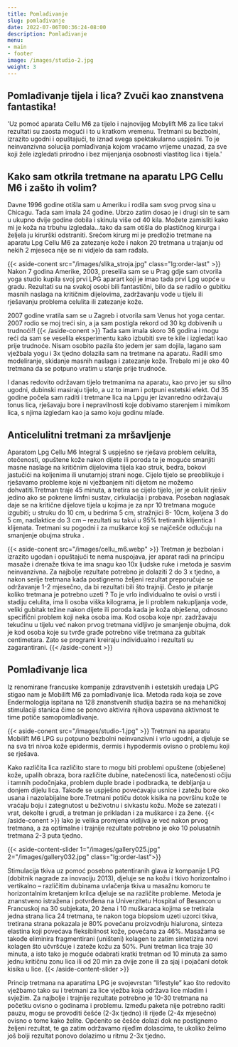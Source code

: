 ```yaml
---
title: Pomlađivanje
slug: pomlađivanje
date: 2022-07-06T00:36:24-08:00
description: Pomlađivanje
menu:
- main
- footer
image: /images/studio-2.jpg
weight: 3
---
```

## ​Pomlađivanje tijela i lica? Zvuči kao znanstvena fantastika!

​'Uz pomoć aparata Cellu M6 za tijelo i najnovijeg Mobylift M6 za lice takvi rezultati su zaosta mogući i to u kratkom vremenu. Tretmani su bezbolni, izrazito ugodni i opuštajući, te iznad svega spektakularno uspješni. To je neinvanzivna solucija pomlađivanja kojom vraćamo vrijeme unazad, za sve koji žele izgledati prirodno i bez mijenjanja osobnosti vlastitog lica i tijela.'

## Kako sam otkrila tretmane na aparatu LPG Cellu M6 i zašto ih volim?

Davne 1996 godine otišla sam u Ameriku i rodila sam svog prvog sina u Chicagu. Tada sam imala 24 godine. Ubrzo zatim dosao je i drugi sin te sam u ukupno dvije godine dobila i skinula više od 40 kila. Možete zamisliti kako mi je koža na trbuhu izgledala...tako da sam otišla do plastičnog kirurga i željela ju kirurški odstraniti. Srećom kirurg mi je predložio tretmane na aparatu Lpg Cellu M6 za zatezanje kože i nakon 20 tretmana u trajanju od nekih 2 mjeseca nije se ni vidjelo da sam rađala.

{{< aside-conent src="/images/slika_stroja.jpg" class="lg:order-last" >}}
Nakon 7 godina Amerike, 2003, preselila sam se u Prag gdje sam otvorila yoga studio kupila svoj prvi LPG aparart koji je imao tada prvi Lpg uopće u gradu. Rezultati su na svakoj osobi bili fantastični, bilo da se radilo o gubitku masnih naslaga na kritičnim dijelovima, zadržavanju vode u tijelu ili rješavanju problema celulita ili zatezanje kože.

2007 godine vratila sam se u Zagreb i otvorila sam Venus hot yoga centar. 2007 rodio se moj treći sin, a ja sam postigla rekord od 30 kg dobivenih u trudnoći!!
{{< /aside-conent >}}
Tada sam imala skoro 36 godina i mogu reći da sam se veselila eksperimentu kako izbubiti sve te kile i izgledati kao prije trudnoće. Nisam osobito pazila što jedem jer sam dojila, lagano sam vježbala yogu i 3x tjedno dolazila sam na tretmane na aparatu. Radili smo modeliranje, skidanje masnih naslaga i zatezanje kože. Trebalo mi je oko 40 tretmana da se potpuno vratim u stanje prije trudnoće.

I danas redovito održavam tijelo tretmanima na aparatu, kao prvo jer su silno ugodni, dubinski masiraju tijelo, a uz to imam i potpuni estetski efekt. Od 35 godine počela sam raditi i tretmane lica na Lpgu jer izvanredno održavaju tonus lica, rješavaju bore i nepravilnosti koje dobivamo starenjem i mimikom lica, s njima izgledam kao ja samo koju godinu mlađe.

## Anticelulitni tretmani za mršavljenje

Aparatom Lpg Cellu M6 Integral S uspješno se rješava problem celulita, otečenosti, opuštene kože nakon dijete ili poroda te je moguće smanjiti masne naslage na kritičnim dijelovima tijela kao struk, bedra, bokovi jastučići na koljenima ili unutarnjoj strani noge. Cijelo tijelo se preoblikuje i rješavamo probleme koje ni vježbanjem niti dijetom ne možemo dohvatiti.Tretman traje 45 minuta, a tretira se cijelo tijelo, jer je celulit rješiv jedino ako se pokrene limfni sustav, cirkulacija i probava. Poseban naglasak daje se na kritične dijelove tijela u kojima je za npr 10 tretmana moguće izgubiti; u struku do 10 cm, u bedrima 5 cm, stražnjici 8- 10cm, koljena 3 do 5 cm, nadlaktice do 3 cm – rezultati su takvi u 95% tretiranih klijentica I klijenata. Tretmani su pogodni i za muškarce koji se najčešće odlučuju na smanjenje obujma struka .

{{< aside-conent src="/images/cellu_m6.webp" >}}
Tretman je bezbolan i izrazito ugodan i opuštajući te nema nuspojava, jer aparat radi na principu masaže i drenaže tkiva te ima snagu kao 10x ljudske ruke i metoda je sasvim neinvanzivna. Za najbolje rezultate potrebno je dolaziti 2 do 3 x tjedno, a nakon serije tretmana kada postignemo željeni rezultat preporučuje se održavanje 1-2 mjesečno, da bi rezultati bili što trajniji. Često je pitanje koliko tretmana je potrebno uzeti ? To je vrlo individualno te ovisi o vrsti i stadiju celulita, ima li osoba viška kilograma, je li problem nakupljanja vode, veliki gubitak težine nakon dijete ili poroda kada je koža obješena, odnosno specifični problem koji neka osoba ima. Kod osoba koje npr. zadržavaju tekućinu u tijelu već nakon prvog tretmana vidljivo je smanjenje obujma, dok je kod osoba koje su tvrđe građe potrebno više tretmana za gubitak centimetara. Zato se programi kreiraju individualno i rezultati su zagarantirani.
{{< /aside-conent >}}
## Pomlađivanje lica

Iz renomirane francuske kompanije zdravstvenih i estetskih uređaja LPG stigao nam je Mobilift M6 za pomlađivanje lica. Metoda rada koja se zove Endermologija ispitana na 128 znanstvenih studija bazira se na mehaničkoj stimulaciji stanica čime se ponovo aktivira njihova uspavana aktivnost te time potiče samopomlađivanje.

{{< aside-conent src="/images/studio-1.jpg" >}}
Tretmani na aparatu Mobilift M6 LPG su potpuno bezbolni neinvanzivni i vrlo ugodni, a djeluje se na sva tri nivoa kože epidermis, dermis i hypodermis ovisno o problemu koji se rješava.

Kako različita lica različito stare to mogu biti problemi opuštene (obješene) kože, upalih obraza, bora različite dubine, natečenosti lica, natečenosti očiju i tamnih podočnjaka, problem duple brade i podbradka, te debljanja u donjem dijelu lica. Takođe se uspješno povećavaju usnice i zatežu bore oko usana i nazolabijalne bore.Tretmani potiču dotok kisika na površinu kože te vraćaju boju i zategnutost u beživotnu i sivkastu kožu. Može se zatezati i vrat, dekolte i grudi, a tretman je prikladan i za muškarce i za žene.
{{< /aside-conent >}}
Iako je velika promjena vidljiva je već nakon prvog tretmana, a za optimalne i trajnije rezultate potrebno je oko 10 polusatnih tretmana 2-3 puta tjedno.

{{< aside-content-slider 1="/images/gallery025.jpg" 2="/images/gallery032.jpg" class="lg:order-last">}}

Stimulacija tkiva uz pomoć posebno patentiranih glava iz kompanije LPG (dobitnik nagrade za inovaciju 2013), djeluje se na kožu i tkivo horizontalno i vertikalno – različitim dubinama uvlačenja tkiva u masažnu komoru te horizontalnim kretanjem krilca djeluje se na različite probleme. Metoda je znanstveno istražena i potvrđena na Univerzitetu Hospital of Besancon u Francuskoj na 30 subjekata, 20 žena i 10 muškaraca kojima se tretirala jedna strana lica 24 tretmana, te nakon toga biopsiom uzeti uzorci tkiva, tretirana strana pokazala je 80% povećanu proizvodnju hialurona, sinteza elastina koji povećava fleksibilnost kože, povećana za 46%. Masažama se takođe eliminira fragmentirani (uništeni) kolagen te zatim sintetizira novi kolagen što učvršćuje i zateže kožu za 50%.
Puni tretman lica traje 30 minuta, a isto tako je moguće odabrati kratki tretman od 10 minuta za samo jednu kritičnu zonu lica ili od 20 min za dvije zone ili za sjaj i pojačani dotok kisika u lice.
{{< /aside-content-slider >}}

Princip tretmana na aparatima LPG je svojevrstan ”lifestyle” kao što redovito vježbamo tako su i tretmani za lice vježba koja održava lice mladim i svježim. Za najbolje i trajnije rezultate potrebno je 10-30 tretmana na početku ovisno o godinama i problemu. Između paketa nije potrebno raditi pauzu, mogu se provoditi češće (2-3x tjedno) ili rijeđe (2-4x mjesečno) ovisno o tome kako želite. Općenito se češće dolazi dok ne postignemo željeni rezultat, te ga zatim održavamo rijeđim dolascima, te ukoliko želimo još bolji rezultat ponovo dolazimo u ritmu 2-3x tjedno.
